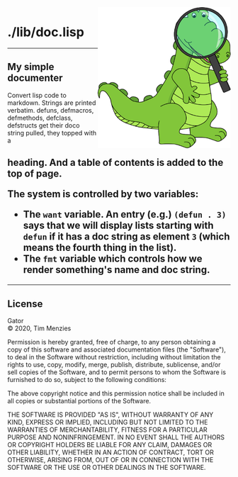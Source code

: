 <a name=top>
<img width=300 align=right src="https://raw.githubusercontent.com/timm/gator/main/docs/img/gator.png">

# ./lib/doc.lisp

--------

##  My simple documenter

Convert lisp code to markdown.  Strings are printed
verbatim.  defuns, defmacros, defmethods, defclass,
defstructs get their doco string pulled, they topped with a
<h2> heading. And a table of contents is added to the top of
page.

The system is controlled by two variables:

- The `want` variable.
  An entry (e.g.) `(defun . 3)` says that we will display lists
  starting with `defun` if it has a doc string as element `3`
  (which means the fourth thing in the list).
- The `fmt` variable which controls how we render something's
  name and doc string.


<hr>


## License

Gator   
&copy; 2020, Tim Menzies

Permission is hereby granted, free of charge, to any person obtaining
a copy of this software and associated documentation files (the
"Software"), to deal in the Software without restriction, including
without limitation the rights to use, copy, modify, merge, publish,
distribute, sublicense, and/or sell copies of the Software, and to
permit persons to whom the Software is furnished to do so, subject
to the following conditions:

The above copyright notice and this permission notice shall be
included in all copies or substantial portions of the Software.

THE SOFTWARE IS PROVIDED "AS IS", WITHOUT WARRANTY OF ANY KIND,
EXPRESS OR IMPLIED, INCLUDING BUT NOT LIMITED TO THE WARRANTIES OF
MERCHANTABILITY, FITNESS FOR A PARTICULAR PURPOSE AND NONINFRINGEMENT.
IN NO EVENT SHALL THE AUTHORS OR COPYRIGHT HOLDERS BE LIABLE FOR
ANY CLAIM, DAMAGES OR OTHER LIABILITY, WHETHER IN AN ACTION OF
CONTRACT, TORT OR OTHERWISE, ARISING FROM, OUT OF OR IN CONNECTION
WITH THE SOFTWARE OR THE USE OR OTHER DEALINGS IN THE SOFTWARE.
